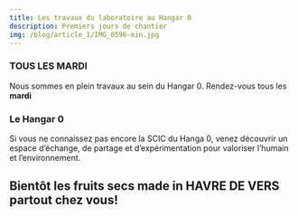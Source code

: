 ```yaml
---
title: Les travaux du laboratoire au Hangar 0
description: Premiers jours de chantier
img: /blog/article_1/IMG_0596-min.jpg
---
```


### TOUS LES MARDI

Nous sommes en plein travaux au sein du Hangar 0.
Rendez-vous tous les **mardi**

<nuxt-img format="png" src="/blog/article_1/IMG_0605-min.jpg" lazy="loading"></nuxt-img>

### Le Hangar 0

Si vous ne connaissez pas encore la SCIC du Hanga 0, venez découvrir un espace d’échange, de partage et d’expérimentation
pour valoriser l’humain et l’environnement.

<nuxt-img format="png" src="/blog/article_1/c0b3.jpg" lazy="loading"></nuxt-img>
<nuxt-img format="png" src="/blog/article_1/IMG_0641-min.jpg" lazy="loading"></nuxt-img>

## Bientôt les fruits secs made in HAVRE DE VERS partout chez vous!
